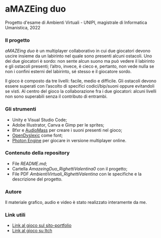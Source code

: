 # aMAZEing duo
Progetto d'esame di Ambienti Virtuali - UNIPI, magistrale di Informatica Umanistica, 2022

### Il progetto
*aMAZEing duo* è un multiplayer collaborativo in cui due giocatori devono uscire insieme da un labirinto nel quale sono presenti alcuni ostacoli. Uno dei due giocatori è sordo: non sente alcun suono ma può vedere il labirinto e gli ostacoli presenti; l’altro, invece, è cieco e, pertanto, non vede nulla se non i confini esterni del labirinto, sé stesso e il giocatore sordo.

Il gioco è composto da tre livelli: facile, medio e difficile. Gli ostacoli devono essere superati con l’ascolto di specifici codici/bip/suoni oppure evitandoli se visti. Al centro del gioco la collaborazione fra i due giocatori: alcuni livelli non sono superabili senza il contributo di entrambi.

### Gli strumenti
- Unity e Visual Studio Code;
- Adobe Illustrator, Canva e Gimp per le sprites;
- Bfxr e [AudioMass](https://audiomass.co/) per creare i suoni presenti nel gioco;
- [OpenDyslexic](https://opendyslexic.org/) come font;
- [Photon Engine](https://www.photonengine.com/) per giocare in versione multiplayer online.

### Contenuto della repository
- File *README.md*;
- Cartella *AmazeingDuo_RighettiValentina0* con il progetto;
- File PDF *AmbientiVirtuali_RighettiValentina* con le specifiche e la descrizione del progetto.

### Autore
Il materiale grafico, audio e video è stato realizzato interamente da me.

### Link utili
- [Link al gioco sul sito-portfolio](https://sonorighette.wixsite.com/valentinarighetti/copia-di-karma-is-a-witch)
- [Link al gioco su Itch](https://brioschi.itch.io/amazeing-duo)
